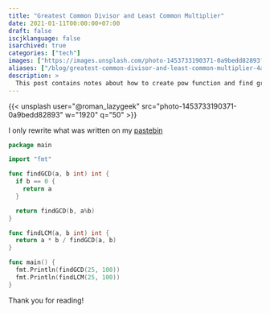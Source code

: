 ```yaml
---
title: "Greatest Common Divisor and Least Common Multiplier"
date: 2021-01-11T00:00:00+07:00
draft: false
iscjklanguage: false
isarchived: true
categories: ["tech"]
images: ["https://images.unsplash.com/photo-1453733190371-0a9bedd82893?w=1920&q=50"]
aliases: ["/blog/greatest-common-divisor-and-least-common-multiplier-4a0275"]
description: >
  This post contains notes about how to create pow function and find greatest common divisor & least common multiplier
---
```


{{< unsplash user="@roman_lazygeek" src="photo-1453733190371-0a9bedd82893" w="1920" q="50" >}}

I only rewrite what was written on my [pastebin](https://pastebin.com/eDNgaM7F)

```go
package main

import "fmt"

func findGCD(a, b int) int {
  if b == 0 {
    return a
  }

  return findGCD(b, a%b)
}

func findLCM(a, b int) int {
  return a * b / findGCD(a, b)
}

func main() {
  fmt.Println(findGCD(25, 100))
  fmt.Println(findLCM(25, 100))
}
```

Thank you for reading!
